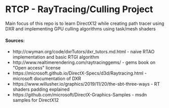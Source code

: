 <h1>RTCP - RayTracing/Culling Project</h1>
Main focus of this repo is to learn DirectX12 while creating path tracer using DXR and implementing GPU culling algorithms using task/mesh shaders

<h4>Sources:</h4>
<ul>
  <li>http://cwyman.org/code/dxrTutors/dxr_tutors.md.html - naive RTAO implementation and basic RTGI algorithm
  <li>http://www.realtimerendering.com/raytracinggems/ - gems book on "Open access" license
  <li>https://microsoft.github.io/DirectX-Specs/d3d/Raytracing.html - microsoft documentation of DXR
  <li>https://www.willusher.io/graphics/2019/11/20/the-sbt-three-ways - RT shaders padding explained
  <li>https://github.com/microsoft/DirectX-Graphics-Samples - msdn samples for DirectX12
</ul>
